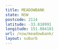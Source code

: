 ```yaml
---
title: MEADOWBANK
state: NSW
postcode: 2114
latitude: -33.810991
longitude: 151.084181
url: /nsw/meadowbank/
layout: suburb
---
```

